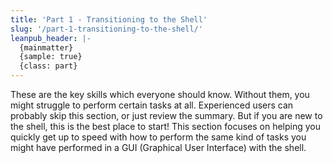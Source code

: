 ```yaml
---
title: 'Part 1 - Transitioning to the Shell'
slug: '/part-1-transitioning-to-the-shell/'
leanpub_header: |-
  {mainmatter}
  {sample: true}
  {class: part}
---
```


These are the key skills which everyone should know. Without them, you might struggle to perform certain tasks at all. Experienced users can probably skip this section, or just review the summary. But if you are new to the shell, this is the best place to start! This section focuses on helping you quickly get up to speed with how to perform the same kind of tasks you might have performed in a GUI (Graphical User Interface) with the shell.
